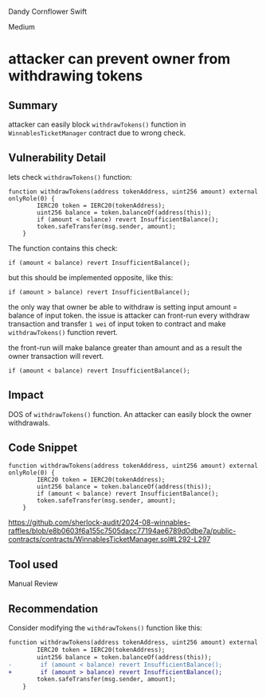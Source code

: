 Dandy Cornflower Swift

Medium

# attacker can prevent owner from withdrawing tokens

## **Summary**

attacker can easily block `withdrawTokens()` function in `WinnablesTicketManager` contract due to wrong check.

## **Vulnerability Detail**

lets check `withdrawTokens()` function:

```solidity
function withdrawTokens(address tokenAddress, uint256 amount) external onlyRole(0) {
        IERC20 token = IERC20(tokenAddress);
        uint256 balance = token.balanceOf(address(this));
        if (amount < balance) revert InsufficientBalance();
        token.safeTransfer(msg.sender, amount);
    }
```

The function contains this check:

```solidity
if (amount < balance) revert InsufficientBalance();
```

but this should be implemented opposite, like this:

```solidity
if (amount > balance) revert InsufficientBalance();
```

the only way that owner be able to withdraw is setting input amount = balance of input token. the issue is attacker can front-run every withdraw transaction and transfer `1 wei` of input token to contract and make `withdrawTokens()` function revert.

the front-run will make balance greater than amount and as a result the owner transaction will revert.

```solidity
if (amount < balance) revert InsufficientBalance();
```

## **Impact**

DOS of `withdrawTokens()` function. An attacker can easily block the owner withdrawals.

## **Code Snippet**

```solidity
function withdrawTokens(address tokenAddress, uint256 amount) external onlyRole(0) {
        IERC20 token = IERC20(tokenAddress);
        uint256 balance = token.balanceOf(address(this));
        if (amount < balance) revert InsufficientBalance();
        token.safeTransfer(msg.sender, amount);
    }
```

https://github.com/sherlock-audit/2024-08-winnables-raffles/blob/e8b0603f6a155c7505dacc77194ae6789d0dbe7a/public-contracts/contracts/WinnablesTicketManager.sol#L292-L297

## **Tool used**

Manual Review

## **Recommendation**

Consider modifying the `withdrawTokens()` function like this:

```diff
function withdrawTokens(address tokenAddress, uint256 amount) external onlyRole(0) {
        IERC20 token = IERC20(tokenAddress);
        uint256 balance = token.balanceOf(address(this));
-        if (amount < balance) revert InsufficientBalance();
+        if (amount > balance) revert InsufficientBalance();
        token.safeTransfer(msg.sender, amount);
    }
```